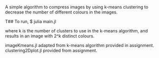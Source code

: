 
A simple algorithm to compress images by using k-means clustering to decrease the number of different colours in the images.


T## To run,
  $ julia main.jl <image file name> <k>

where k is the number of clusters to use in the k-means algorithm, and results in an image with 2^k distinct colours.





imageKmeans.jl adapted from k-means algorithm provided in assignment.
clustering2Dplot.jl provided from assignment.

